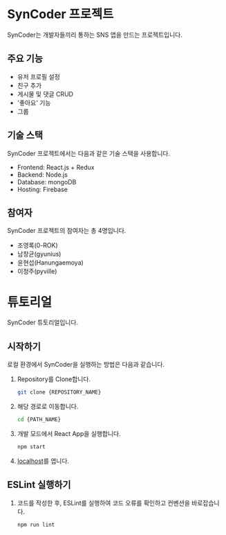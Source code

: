 # SynCoder 프로젝트

SynCoder는 개발자들끼리 통하는 SNS 앱을 만드는 프로젝트입니다.

## 주요 기능

* 유저 프로필 설정
* 친구 추가
* 게시물 및 댓글 CRUD
* '좋아요' 기능
* 그룹

## 기술 스택

SynCoder 프로젝트에서는 다음과 같은 기술 스택을 사용합니다.

* Frontend: React.js + Redux
* Backend: Node.js
* Database: mongoDB
* Hosting: Firebase

## 참여자

SynCoder 프로젝트의 참여자는 총 4명입니다.

* 조영록(0-ROK)
* 남창균(gyunius)
* 윤현섭(Hanungaemoya)
* 이정주(pyville)

# 튜토리얼

SynCoder 튜토리얼입니다.

## 시작하기

로컬 환경에서 SynCoder을 실행하는 방법은 다음과 같습니다. 

1. Repository를 Clone합니다.
    ```bash
    git clone {REPOSITORY_NAME}
    ```
2. 해당 경로로 이동합니다.
    ```bash
    cd {PATH_NAME}
    ```
3. 개발 모드에서 React App을 실행합니다.
    ```bash
    npm start
    ```
4. [localhost](http://127.0.0.1:3000/)를 엽니다.

## ESLint 실행하기 

1. 코드를 작성한 후, ESLint를 실행하여 코드 오류를 확인하고 컨벤션을 바로잡습니다.
    ```bash
    npm run lint
    ```
